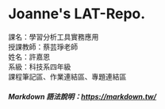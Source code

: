 # Joanne's LAT-Repo.
課名：學習分析工具實務應用  
授課教師：蔡芸琤老師  
姓名：許嘉恩  
系級：科技系四年級  
課程筆記區、作業連結區、專題連結區  
##### Markdown 語法說明：https://markdown.tw/

